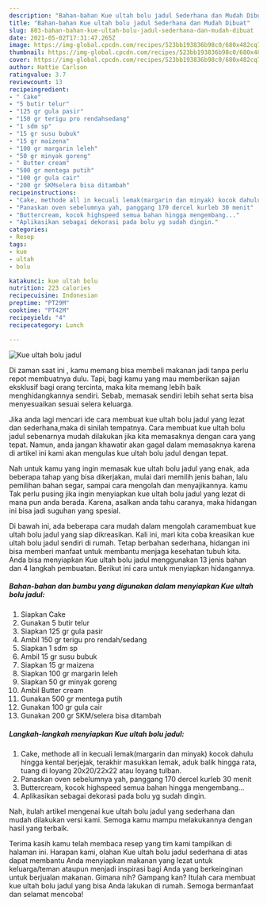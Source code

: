 ```yaml
---
description: "Bahan-bahan Kue ultah bolu jadul Sederhana dan Mudah Dibuat"
title: "Bahan-bahan Kue ultah bolu jadul Sederhana dan Mudah Dibuat"
slug: 803-bahan-bahan-kue-ultah-bolu-jadul-sederhana-dan-mudah-dibuat
date: 2021-05-02T17:31:47.265Z
image: https://img-global.cpcdn.com/recipes/523bb193836b98c0/680x482cq70/kue-ultah-bolu-jadul-foto-resep-utama.jpg
thumbnail: https://img-global.cpcdn.com/recipes/523bb193836b98c0/680x482cq70/kue-ultah-bolu-jadul-foto-resep-utama.jpg
cover: https://img-global.cpcdn.com/recipes/523bb193836b98c0/680x482cq70/kue-ultah-bolu-jadul-foto-resep-utama.jpg
author: Hattie Carlson
ratingvalue: 3.7
reviewcount: 13
recipeingredient:
- " Cake"
- "5 butir telur"
- "125 gr gula pasir"
- "150 gr terigu pro rendahsedang"
- "1 sdm sp"
- "15 gr susu bubuk"
- "15 gr maizena"
- "100 gr margarin leleh"
- "50 gr minyak goreng"
- " Butter cream"
- "500 gr mentega putih"
- "100 gr gula cair"
- "200 gr SKMselera bisa ditambah"
recipeinstructions:
- "Cake, methode all in kecuali lemak(margarin dan minyak) kocok dahulu hingga kental berjejak, terakhir masukkan lemak, aduk balik hingga rata, tuang di loyang 20x20/22x22 atau loyang tulban."
- "Panaskan oven sebelumnya yah, panggang 170 dercel kurleb 30 menit"
- "Buttercream, kocok highspeed semua bahan hingga mengembang..."
- "Aplikasikan sebagai dekorasi pada bolu yg sudah dingin."
categories:
- Resep
tags:
- kue
- ultah
- bolu

katakunci: kue ultah bolu 
nutrition: 223 calories
recipecuisine: Indonesian
preptime: "PT29M"
cooktime: "PT42M"
recipeyield: "4"
recipecategory: Lunch

---
```



![Kue ultah bolu jadul](https://img-global.cpcdn.com/recipes/523bb193836b98c0/680x482cq70/kue-ultah-bolu-jadul-foto-resep-utama.jpg)

Di zaman  saat ini , kamu memang bisa membeli makanan jadi tanpa perlu repot membuatnya dulu. Tapi, bagi kamu yang mau memberikan sajian eksklusif bagi orang tercinta, maka kita memang lebih baik menghidangkannya sendiri. Sebab, memasak sendiri lebih sehat serta bisa menyesuaikan sesuai selera keluarga.

Jika anda lagi mencari ide cara membuat kue ultah bolu jadul yang lezat dan sederhana,maka di sinilah tempatnya. Cara membuat kue ultah bolu jadul  sebenarnya mudah dilakukan jika kita memasaknya dengan cara yang tepat. Namun, anda jangan khawatir akan gagal dalam memasaknya 
karena di artikel ini kami akan mengulas kue ultah bolu jadul dengan tepat.  



Nah untuk kamu yang ingin memasak kue ultah bolu jadul yang enak, ada beberapa tahap yang bisa dikerjakan, mulai dari memilih jenis bahan, lalu pemilihan bahan segar, sampai cara mengolah dan menyajikannya. kamu Tak perlu pusing jika ingin menyiapkan kue ultah bolu jadul yang lezat di mana pun anda berada. Karena, asalkan anda  tahu caranya, maka hidangan ini bisa jadi suguhan yang spesial.

Di bawah ini, ada beberapa cara mudah dalam mengolah caramembuat kue ultah bolu jadul yang siap dikreasikan. Kali ini, mari kita coba kreasikan kue ultah bolu jadul sendiri di rumah. Tetap berbahan sederhana, hidangan ini bisa memberi manfaat untuk membantu menjaga kesehatan tubuh kita. Anda bisa menyiapkan Kue ultah bolu jadul menggunakan 13 jenis bahan dan 4 langkah pembuatan. Berikut ini cara untuk menyiapkan hidangannya.

<!--inarticleads1-->

##### Bahan-bahan dan bumbu yang digunakan dalam menyiapkan Kue ultah bolu jadul:

1. Siapkan  Cake
1. Gunakan 5 butir telur
1. Siapkan 125 gr gula pasir
1. Ambil 150 gr terigu pro rendah/sedang
1. Siapkan 1 sdm sp
1. Ambil 15 gr susu bubuk
1. Siapkan 15 gr maizena
1. Siapkan 100 gr margarin leleh
1. Siapkan 50 gr minyak goreng
1. Ambil  Butter cream
1. Gunakan 500 gr mentega putih
1. Gunakan 100 gr gula cair
1. Gunakan 200 gr SKM/selera bisa ditambah




<!--inarticleads2-->

##### Langkah-langkah menyiapkan Kue ultah bolu jadul:

1. Cake, methode all in kecuali lemak(margarin dan minyak) kocok dahulu hingga kental berjejak, terakhir masukkan lemak, aduk balik hingga rata, tuang di loyang 20x20/22x22 atau loyang tulban.
1. Panaskan oven sebelumnya yah, panggang 170 dercel kurleb 30 menit
1. Buttercream, kocok highspeed semua bahan hingga mengembang...
1. Aplikasikan sebagai dekorasi pada bolu yg sudah dingin.




Nah, itulah artikel mengenai  kue ultah bolu jadul  yang sederhana dan mudah dilakukan versi kami. Semoga kamu mampu melakukannya dengan hasil yang terbaik. 

Terima kasih kamu telah membaca resep yang tim kami tampilkan di halaman ini. Harapan kami, olahan  Kue ultah bolu jadul sederhana di atas dapat membantu Anda menyiapkan makanan yang lezat untuk keluarga/teman ataupun menjadi inspirasi bagi Anda yang berkeinginan untuk berjualan makanan. Gimana nih? Gampang kan? Itulah cara membuat kue ultah bolu jadul yang bisa Anda lakukan di rumah. Semoga bermanfaat dan selamat mencoba!

